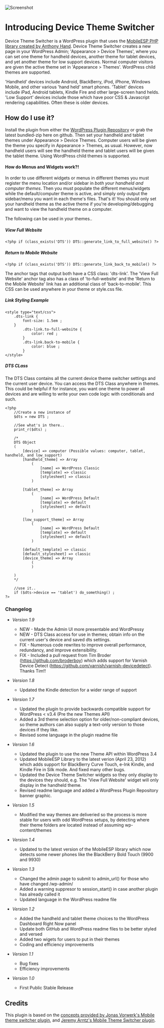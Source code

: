 ![Screenshot](https://raw.github.com/jamesmehorter/device-theme-switcher/master/banner-772x250.jpg)

# Introducing Device Theme Switcher

Device Theme Switcher is a WordPress plugin that uses the [MobileESP PHP library created by Anthony Hand](http://code.google.com/p/mobileesp/). Device Theme Switcher creates a new page in your WordPress Admin; 'Appearance > Device Themes', where you can set one theme for handheld devices, another theme for tablet devices, and yet another theme for low support devices. Normal computer visitors are given the active theme set in 'Appearance > Themes'. WordPress child themes are supported. 

'Handheld' devices include Android, BlackBerry, iPod, iPhone, Windows Mobile, and other various 'hand held' smart phones. 'Tablet' devices include iPad, Android tablets, Kindle Fire and other large-screen hand helds. 'Low Support' devices include those which have poor CSS & Javascript rendering capabilities. Often these is older devices.

## How do I use it?

Install the plugin from either the [WordPress Plugin Repository](http://wordpress.org/extend/plugins/device-theme-switcher/) or grab the latest bundled-zip here on github. Then set your handheld and tablet themes under Appearance > Device Themes. Computer users will be given the theme you specify in Appearance > Themes, as usual. However, now handheld users will see the handheld theme and tablet users will be given the tablet theme. Using WordPress child themes is supported.

#### How do Menus and Widgets work?!

In order to use different widgets or menus in different themes you must register the menu location and/or sidebar in *both your handheld and computer themes*. Then you must populate the different menus/widgets while the default/computer theme is active, and simply only output the sidebar/menu you want in each theme's files. That's it! You should only set your handheld theme as the active theme if you're developing/debugging and want to view the handheld theme on a computer.


The following can be used in your themes..

##### View Full Website

    <?php if (class_exists('DTS')) DTS::generate_link_to_full_website() ?>


##### Return to Mobile Website

    <?php if (class_exists('DTS')) DTS::generate_link_back_to_mobile() ?>

The anchor tags that output both have a CSS class: 'dts-link'. The 'View Full Website' anchor tag also has a class of 'to-full-website' and the 'Return to the Mobile Website' link has an additional class of 'back-to-mobile'. This CSS can be used anywhere in your theme or style.css file.

##### Link Styling Example

    <style type="text/css">
        .dts-link {
            font-size: 1.5em ;
        }
            .dts-link.to-full-website {
                color: red ;
            }
            .dts-link.back-to-mobile {
        	    color: blue ;
            }
    </style>

##### DTS CLass

The DTS Class contains all the current device theme switcher settings and the current user device. You can access the DTS Class anywhere in themes. This could be helpful if for instance, you want one theme to power all devices and are willing to write your own code logic with conditionals and such. 

    <?php 
        //Create a new instance of 
        $dts = new DTS ;
        
        //See what's in there..
        print_r($dts) ;

        /*
        DTS Object
        (
            [device] => computer (Possible values: computer, tablet, handheld, and low_support)
            [handheld_theme] => Array
                (
                    [name] => WordPress Classic
                    [template] => classic
                    [stylesheet] => classic
                )

            [tablet_theme] => Array
                (
                    [name] => WordPress Default
                    [template] => default
                    [stylesheet] => default
                )

            [low_support_theme] => Array
                (
                    [name] => WordPress Default
                    [template] => default
                    [stylesheet] => default
                )

            [default_template] => classic
            [default_stylesheet] => classic
            [device_theme] => Array
                (
                )

        )
        */

        //use it..
        if ($dts->device == 'tablet') do_something() ;
    ?>

### Changelog 

* _Version 1.9_
    * NEW - Made the Admin UI more presentable and WordPressy
    * NEW - DTS Class access for use in themes; obtain info on the current user's device and saved dts settings.
    * FIX - Numerous code rewrites to improve overall performance, redundancy, and improve extensibility. 
    * FIX - Included a pull request from Tim Broder (https://github.com/broderboy) which adds support for Varnish Device Detect (https://github.com/varnish/varnish-devicedetect). Thanks Tim!!

* _Version 1.8_
    * Updated the Kindle detection for a wider range of support

* _Version 1.7_
    * Updated the plugin to provide backwards compatible support for WordPress < v3.4 (Pre the new Themes API)
    * Added a 3rd theme selection option for older/non-compliant devices, so theme authors can also supply a text-only version to those devices if they like. 
    * Revised some language in the plugin readme file

* _Version 1.6_
    * Updated the plugin to use the new Theme API within WordPress 3.4
    * Updated MobileESP Library to the latest verion (April 23, 2012) which adds support for BlackBerry Curve Touch, e-Ink Kindle, and Kindle Fire in Silk mode. And fixed many other bugs. 
    * Updated the Device Theme Switcher widgets so they only display to the devices they should, e.g. The 'View Full Website' widget will only display in the handheld theme. 
    * Revised readme language and added a WordPress Plugin Repository banner graphic. 

* _Version 1.5_
    * Modified the way themes are deliveried so the process is more stable for users with odd WordPress setups, by detecting where their theme folders are located instead of assuming wp-content/themes

* _Version 1.4_
    * Updated to the latest version of the MobileESP library which now detects some newer phones like the BlackBerry Bold Touch (9900 and 9930)

* _Version 1.3_
    * Changed the admin page to submit to admin_url() for those who have changed /wp-admin/ 
    * Added a warning suppresor to session_start() in case another plugin has already called it
    * Updated language in the WordPress readme file

* _Version 1.2_
	* Added the handheld and tablet theme choices to the WordPress Dashboard Right Now panel
	* Update both GitHub and WordPress readme files to be better styled and versed
	* Added two wigets for users to put in their themes
	* Coding and efficiency improvements
* _Version 1.1_
	* Bug fixes
    * Efficiency improvements
* _Version 1.0_
	* First Public Stable Release

## Credits

This plugin is based on the [concepts provided by Jonas Vorwerk's Mobile theme switcher plugin](http://www.jonasvorwerk.com/), and [Jeremy Arntz's Mobile Theme Switcher plugin](http://www.jeremyarntz.com/).